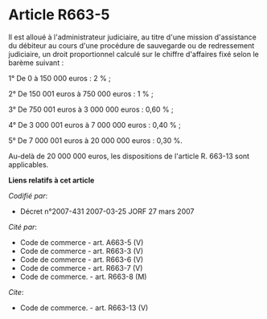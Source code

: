 # Article R663-5

Il est alloué à l'administrateur judiciaire, au titre d'une mission d'assistance du débiteur au cours d'une procédure de
sauvegarde ou de redressement judiciaire, un droit proportionnel calculé sur le chiffre d'affaires fixé selon le barème
suivant :

1° De 0 à 150 000 euros : 2 % ;

2° De 150 001 euros à 750 000 euros : 1 % ;

3° De 750 001 euros à 3 000 000 euros : 0,60 % ;

4° De 3 000 001 euros à 7 000 000 euros : 0,40 % ;

5° De 7 000 001 euros à 20 000 000 euros : 0,30 %.

Au-delà de 20 000 000 euros, les dispositions de l'article R. 663-13 sont applicables.

**Liens relatifs à cet article**

_Codifié par_:

  - Décret n°2007-431 2007-03-25 JORF 27 mars 2007

_Cité par_:

  - Code de commerce - art. A663-5 (V)
  - Code de commerce - art. R663-3 (V)
  - Code de commerce - art. R663-6 (V)
  - Code de commerce - art. R663-7 (V)
  - Code de commerce. - art. R663-8 (M)

_Cite_:

  - Code de commerce. - art. R663-13 (V)
